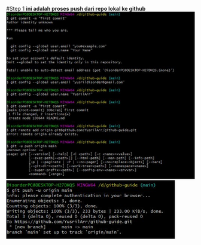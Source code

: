 
#Step 1
**ini adalah proses push dari repo lokal ke github**
![This is an image](/assets/gitguide.JPG)
![This is an image](/assets/gitguide2.JPG)